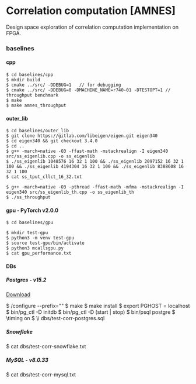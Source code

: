 # Correlation computation [AMNES]

Design space exploration of correlation computation implementation on FPGA. 

### baselines
#### cpp 
```
$ cd baselines/cpp
$ mkdir build
$ cmake ../src/ -DDEBUG=1   // for debugging
$ cmake ../src/ -DDEBUG=0 -DMACHINE_NAME=r740-01 -DTESTOPT=1 // throughput benchmark
$ make
$ make amnes_throughput
```
#### outer_lib
```
$ cd baselines/outer_lib
$ git clone https://gitlab.com/libeigen/eigen.git eigen340
$ cd eigen340 && git checkout 3.4.0
$ cd ..
$ g++ -march=native -O3 -ffast-math -mstackrealign -I eigen340 src/ss_eigenlib.cpp -o ss_eigenlib
$ ./ss_eigenlib 1048576 16 32 1 100 && ./ss_eigenlib 2097152 16 32 1 100 && ./ss_eigenlib 4194304 16 32 1 100 && ./ss_eigenlib 8388608 16 32 1 100
$ cat ss_tput_cllct_16_32.txt

$ g++ -march=native -O3 -pthread -ffast-math -mfma -mstackrealign -I eigen340 src/ss_eigenlib_th.cpp -o ss_eigenlib_th
$ ./ss_throughput
```

#### gpu - PyTorch v2.0.0
```
$ cd baselines/gpu

$ mkdir test-gpu
$ python3 -m venv test-gpu
$ source test-gpu/bin/activate  
$ python3 mcallsgpu.py
$ cat gpu_performance.txt

```

#### DBs
##### Postgres - v15.2
[Download](https://www.postgresql.org/ftp/source/v15.2/)

$ /configure --prefix="<install-location>"
$ make
$ make install
$ export PGHOST = localhost
$ bin/pg_ctl -D <absolute-data-directory> initdb
$ bin/pg_ctl -D <absolute-data-directory> (start | stop)
$ bin/psql postgre
$ \timing on
$ \i dbs/test-corr-postgres.sql

##### Snowflake
$ cat dbs/test-corr-snowflake.txt

##### MySQL - v8.0.33
$ cat dbs/test-corr-mysql.txt